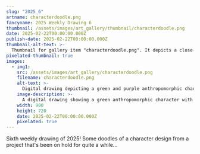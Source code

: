 ```yaml
---
slug: "2025_6"
artname: characterdoodle.png
fancyname: 2025 Weekly Drawing 6
thumbnail: /assets/images/art_gallery/thumbnail/characterdoodle.png
date: 2025-02-22T00:00:00.000Z
publish-date: 2025-02-22T00:00:00.000Z
thumbnail-alt-text: >-
  Thumbnail for gallery item "characterdoodle.png". It depicts a close-up of a green anthropomorphic character.
pixelated-thumbnail: true
images:
  - img1:
    src: /assets/images/art_gallery/characterdoodle.png
    filename: characterdoodle.png
    alt-text: >-
      Digital drawing depicting a green and purple anthropomorphic character in multiple poses.
    image-description: >-
      A digital drawing showing a green anthropomorphic character with pointy ears, darker green arms, and a black screen for a face with two thin blue lines representing eyes. They are wearing baggy purple trousers and a geometric purple scarf. On the left they are seen standing upright, with their right hand in their pocket. On the left, one drawing shows them from a low perspective, pointing upwards with one hand and with one knee raised. Another drawing shows them from directly above.
    width: 900
    height: 720
    date: 2025-02-22T00:00:00.000Z
    pixelated: true
---
```

<p>
	Sixth weekly drawing of 2025! Some doodles of a character design from a project that's been on hold for quite a while...
</p>
